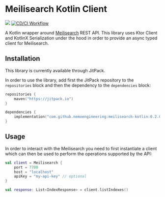 # Meilisearch Kotlin Client

[![](https://jitpack.io/v/nemoengineering/meilisearch-kotlin.svg)](https://jitpack.io/#nemoengineering/meilisearch-kotlin)
[![CD/CI Workflow](https://github.com/nemoengineering/meilisearch-kotlin/actions/workflows/cdci-workflow.yml/badge.svg)](https://github.com/nemoengineering/meilisearch-kotlin/actions/workflows/cdci-workflow.yml)

A Kotlin wrapper around [Meilisearch](https://github.com/meilisearch/meilisearch) REST API. This library uses Ktor
Client and KotlinX Serialization under the hood in order to provide an async typed client for Meilisearch.

## Installation

This library is currently available through JitPack.

In order to use the library, add first the JitPack repository to the `repositories` block and then the dependency to
the `dependencies` block:

```kotlin
repositories {
    maven("https://jitpack.io")
}

dependencies {
    implementation("com.github.nemoengineering:meilisearch-kotlin:0.2.0")
}
```

## Usage

In order to interact with the Meilisearch you need to first instantiate a client which can then be used to perform the
operations supported by the API:

```kotlin
val client = Meilisearch {
    port = 7700
    host = "localhost"
    apiKey = "my-api-key" // optional
}

val response: List<IndexResponse> = client.listIndexes()
```
